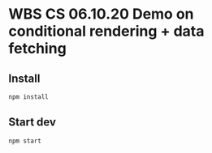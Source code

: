 # WBS CS 06.10.20 Demo on conditional rendering + data fetching

## Install

```bash
npm install
```

## Start dev

```bash
npm start
```
